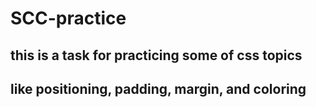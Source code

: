 # SCC-practice

## this is a task for practicing some of css topics
## like positioning, padding, margin, and coloring